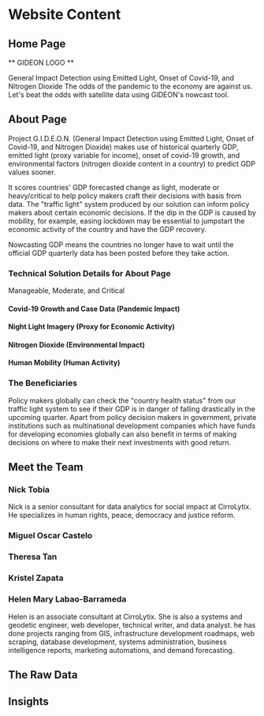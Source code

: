 # Website Content

## Home Page

** GIDEON LOGO **

General Impact Detection using Emitted Light, Onset of Covid-19, and Nitrogen Dioxide
The odds of the pandemic to the economy are against us. 
Let's beat the odds with satellite data using GIDEON's nowcast tool. 

## About Page



Project G.I.D.E.O.N. (General Impact Detection using Emitted Light, Onset of Covid-19, and Nitrogen Dioxide) makes use of historical quarterly GDP, emitted light (proxy variable for income), onset of covid-19 growth, and environmental factors (nitrogen dioxide content in a country) to predict GDP values sooner. 

It scores countries' GDP forecasted change as light, moderate or heavy/critical to help policy makers craft their decisions with basis from data. The "traffic light" system produced by our solution can inform policy makers about certain economic decisions. If the dip in the GDP is caused by mobility, for example, easing lockdown may be essential to jumpstart the economic activity of the country and have the GDP recovery. 

Nowcasting GDP means the countries no longer have to wait until the official GDP quarterly data has been posted before they take action. 


### Technical Solution Details for About Page

Manageable, Moderate, and Critical

#### Covid-19 Growth and Case Data (Pandemic Impact)

#### Night Light Imagery (Proxy for Economic Activity)

#### Nitrogen Dioxide (Environmental Impact)

#### Human Mobility (Human Activity)



### The Beneficiaries

Policy makers globally can check the "country health status" from our traffic light system to see if their GDP is in danger of falling drastically in the upcoming quarter. Apart from policy decision makers in government, private institutions such as multinational development companies which have funds for developing economies globally can also benefit in terms of making decisions on where to make their next investments with good return. 


## Meet the Team

### Nick Tobia
Nick is a senior consultant for data analytics for social impact at CirroLytix. He specializes in human rights, peace, democracy and justice reform.

### Miguel Oscar Castelo

### Theresa Tan

### Kristel Zapata

### Helen Mary Labao-Barrameda
Helen is an associate consultant at CirroLytix. She is also a systems and geodetic engineer, web developer, technical writer, and data analyst. he has done projects ranging from GIS, infrastructure development roadmaps, web scraping, database development, systems administration, business intelligence reports, marketing automations, and demand forecasting.

## The Raw Data

## Insights




